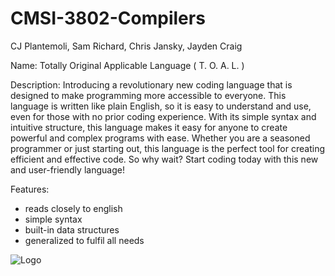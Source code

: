 # CMSI-3802-Compilers
CJ Plantemoli, Sam Richard, Chris Jansky, Jayden Craig

Name: Totally Original Applicable Language ( T. O. A. L. )

Description: Introducing a revolutionary new coding language that is designed to make programming more accessible to everyone. This language is written like plain English, so it is easy to understand and use, even for those with no prior coding experience. With its simple syntax and intuitive structure, this language makes it easy for anyone to create powerful and complex programs with ease. Whether you are a seasoned programmer or just starting out, this language is the perfect tool for creating efficient and effective code. So why wait? Start coding today with this new and user-friendly language!

Features: 
- reads closely to english
- simple syntax
- built-in data structures
- generalized to fulfil all needs
    
![Logo](https://user-images.githubusercontent.com/70697018/214980482-a6f7f31c-f138-4bcc-a42e-be888ee06a19.png)
